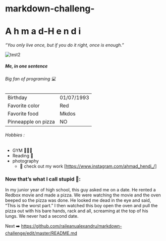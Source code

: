 # markdown-challeng-

# A h m a d-H e n d i  

_“You only live once, but if you do it right, once is enough.”_

![test2](https://user-images.githubusercontent.com/71318364/93343439-c70f2a80-f830-11ea-9c3d-b68d00081e40.jpg)


##### Me, in one sentence
###### Big fan of programing 💻

|   |    |
|:--------------- |:-------------------|
| Birthday | 01/07/1993 |
| Favorite color | Red |
| Favorite food | Mkdos |
| Pinneapple on pizza | NO


###### Hobbies :

* GYM 🏋🏻‍♂️
* Reading 📖
* photography  
  * 📸 check out my work [https://www.instagram.com/ahmad_hendi_/] 




### Now that’s what I call stupid 🙊: 
In my junior year of high school, this guy asked me on a date. He rented a Redbox movie and made a pizza. We were watching the movie and the oven beeped so the pizza was done. He looked me dead in the eye and said, “This is the worst part.” I then watched this boy open the oven and pull the pizza out with his bare hands, rack and all, screaming at the top of his lungs. We never had a second date.

Next ➡️ https://github.com/raileanualexandru/markdown-challenge/edit/master/README.md
